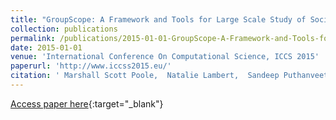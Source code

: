 ```yaml
---
title: "GroupScope: A Framework and Tools for Large Scale Study of Social Processes"
collection: publications
permalink: /publications/2015-01-01-GroupScope-A-Framework-and-Tools-for-Large-Scale-Study-of-Social-Processes
date: 2015-01-01
venue: 'International Conference On Computational Science, ICCS 2015'
paperurl: 'http://www.iccss2015.eu/'
citation: ' Marshall Scott Poole,  Natalie Lambert,  Sandeep Puthanveetil Satheesan,  Amit Das,  Alex Yahja,  Mark Hasegawa-Johnson, &quot;GroupScope: A Framework and Tools for Large Scale Study of Social Processes.&quot; International Conference On Computational Science, ICCS 2015, 2015.'
---
```

[Access paper here](http://www.iccss2015.eu/){:target="_blank"}
